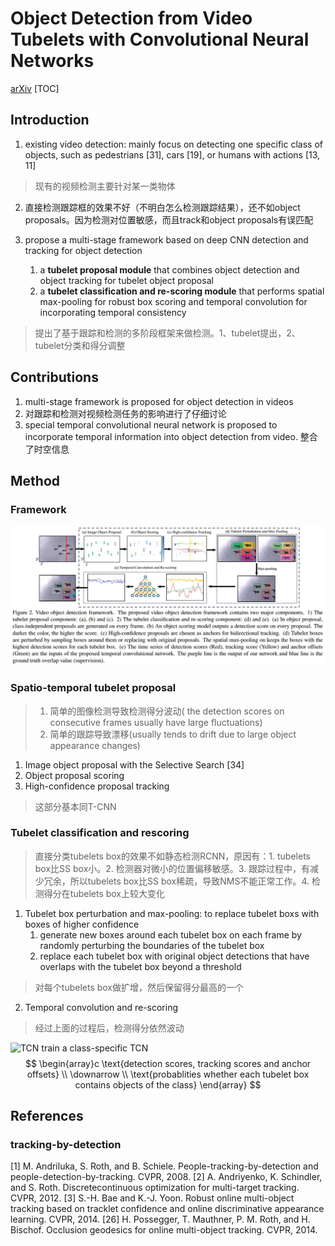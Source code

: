 # Object Detection from Video Tubelets with Convolutional Neural Networks
[arXiv](https://arxiv.org/abs/1604.04053)
[TOC]
## Introduction
1. existing video detection: mainly focus on detecting one specific class of objects, such as pedestrians [31], cars [19], or humans with actions [13, 11]
> 现有的视频检测主要针对某一类物体

2. 直接检测跟踪框的效果不好（不明白怎么检测跟踪结果），还不如object proposals。因为检测对位置敏感，而且track和object proposals有误匹配

3. propose a multi-stage framework based on deep CNN detection and tracking for object detection
   1. a **tubelet proposal module** that combines object detection and object tracking for tubelet object proposal
   2. a **tubelet classification and re-scoring module** that performs spatial max-pooling for robust box scoring and temporal convolution for incorporating temporal consistency
> 提出了基于跟踪和检测的多阶段框架来做检测。1、tubelet提出，2、tubelet分类和得分调整

## Contributions
1. multi-stage framework is proposed for object detection in videos
2. 对跟踪和检测对视频检测任务的影响进行了仔细讨论
3. special temporal convolutional neural network is proposed to incorporate temporal information into object detection from video. 整合了时空信息

## Method
### Framework
![videoTubelets](./.assets/videoTubelets.jpg)

### Spatio-temporal tubelet proposal
> 1. 简单的图像检测导致检测得分波动( the detection scores on consecutive frames usually have large fluctuations)
> 2. 简单的跟踪导致漂移(usually tends to drift due to large object appearance changes)

1. Image object proposal with the Selective Search [34]
2. Object proposal scoring
3. High-confidence proposal tracking
> 这部分基本同T-CNN

### Tubelet classification and rescoring
> 直接分类tubelets box的效果不如静态检测RCNN，原因有：1. tubelets box比SS box小。2. 检测器对微小的位置偏移敏感。3. 跟踪过程中，有减少冗余，所以tubelets box比SS box稀疏，导致NMS不能正常工作。4. 检测得分在tubelets box上较大变化

1. Tubelet box perturbation and max-pooling: to replace tubelet boxs with boxes of higher confidence
   1. generate new boxes around each tubelet box on each frame by randomly perturbing the boundaries of the tubelet box
   2. replace each tubelet box with original object detections that have overlaps with the tubelet box beyond a threshold
> 对每个tubelets box做扩增，然后保留得分最高的一个

2. Temporal convolution and re-scoring
> 经过上面的过程后，检测得分依然波动

![TCN](./.assets/TCN.jpg)
train a class-specific TCN
$$
\begin{array}c
\text{detection scores, tracking scores and anchor offsets} \\
\downarrow \\
\text{probablities whether each tubelet box contains objects of the class}
\end{array}
$$
## References
### tracking-by-detection
[1] M. Andriluka, S. Roth, and B. Schiele. People-tracking-by-detection and people-detection-by-tracking. CVPR, 2008.
[2] A. Andriyenko, K. Schindler, and S. Roth. Discretecontinuous optimization for multi-target tracking. CVPR, 2012.
[3] S.-H. Bae and K.-J. Yoon. Robust online multi-object tracking based on tracklet confidence and online discriminative appearance learning. CVPR, 2014.
[26] H. Possegger, T. Mauthner, P. M. Roth, and H. Bischof. Occlusion geodesics for online multi-object tracking. CVPR, 2014.
